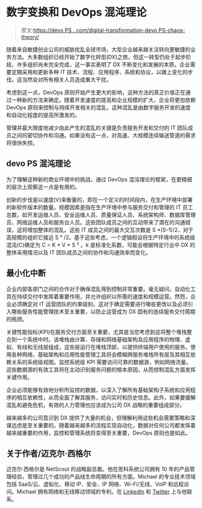 # 数字变换和 DevOps 混沌理论

> 原文:[https://devo PS . com/digital-transformation-devo PS-chaos-theory/](https://devops.com/digital-transformation-devops-chaos-theory/)

随着来自敏捷创业公司的威胁扰乱全球市场，大型企业越来越关注转向更敏捷的业务方法。大多数组织已经开始了数字化转型(DX)之旅，但这一转型仍处于起步阶段，许多组织尚未完全完成，这一事实表明了 DX 不断变化和发展的本质。企业需要定期采用和更新多种 IT 技术、流程、应用程序、系统和协议，以跟上变化的步伐。这当然会对所有相关人员造成重大干扰。

考虑到这一点，DevOps 原则开始产生更大的影响，这种方法的真正价值正在通过一种新的方法来确定。随着开发速度的提高和企业规模的扩大，企业将更加依赖 DevOps 原则来控制与持续开发相关的混乱，这种混乱是由数字服务开发的速度和自动化程度的提高所激发的。

管理并最大限度地减少由此产生的混乱的关键是负责服务开发和交付的 IT 团队成员之间的密切协作和沟通。如果没有这一点，对高速、大规模连续输送管道的需求将很快失控。

## **devo PS 混沌理论**

为了理解这种新的商业环境中的挑战，通过 DevOps 混沌理论的框架，在更精细的层次上观察这一点是有用的。

创新的步伐是以速度(V)来衡量的，即在一个定义的时间段内，在生产环境中部署的新软件版本的数量。规模因素是指在生产环境中参与服务交付和管理的 IT 员工总数，如开发运维人员、安全运维人员、质量保证人员、系统架构师、数据库管理员、网络运维人员和服务台人员。这些团队成员之间的互动带来了潜在的沟通错误，这将增加整体的混乱。这些 IT 成员之间的最大交互次数是 S *(S–1)/2，对于高规模的组织它接近 S ² /2。基于这些考虑，一个逻辑假设将生产环境中的系统级混沌(C)确定为 C = K * V * S ² 。k 是标准化系数，可能会根据特定行业中 DX 的整体采用情况以及 IT 团队成员之间的协作和沟通效率而变化。

## **最小化中断**

企业内部各部门之间的合作对于确保混乱得到控制非常重要。毫无疑问，自动化工具在持续交付中发挥着重要作用，并允许组织以所需的速度和规模运营。然而，企业必须确定对 IT 运营团队的约束级别。这对于确定需要进行哪些更改以及必须引入哪些服务性能管理技术至关重要，以防止运营成为 DX 固有的连续服务交付周期的瓶颈。

关键性能指标(KPI)在服务交付方面至关重要，尤其是当您考虑到这将整个堆栈整合到一个系统中时。该堆栈由计算、存储和网络基础架构及应用程序的物理、虚拟、有线和无线层组成，这些层运行在堆栈顶部，以提供终端用户使用的服务。使用各种网络、基础架构和应用性能管理工具将会模糊跨服务堆栈所有层及其相互依赖关系的系统级视图。监控系统级 KPI 需要访问可靠的数据源，例如网络流量。这些数据源的有效工具将在主动识别服务问题的根本原因，从而控制混乱方面发挥关键作用。

企业必须能够有效地分析所监控的数据，以深入了解所有基础架构子系统和应用程序的相互依赖性，从而全面了解其服务，访问实时和历史信息。此外，如果要缓解混乱和避免危机，有效的人力管理也应该成为公司 DX 战略的重要组成部分。

越来越多的公司意识到 DX 提供了大量的机会，但理解利用这些机会需要策略和深谋远虑是至关重要的。随着越来越多的流程实现自动化，数据对任何公司都发挥着越来越重要的作用，监控和管理系统将变得至关重要，DevOps 原则也是如此。

## 关于作者/迈克尔·西格尔

迈克尔·西格尔是 NetScout 的战略副总裁。他在思科系统公司拥有 10 年的产品管理经验，管理过几个成功的产品线生命周期的所有方面。Michael 的专业技术领域包括 SaaS/云、虚拟化、移动 IP、安全、IP 网络、Wi-Fi/无线、VoIP 和远程访问。Michael 拥有网络和无线移动领域的专利。在 [LinkedIn](https://www.linkedin.com/in/michaelsegalexec/) 和 [Twitter](https://www.twitter.com/michael-segal) 上与他联系。